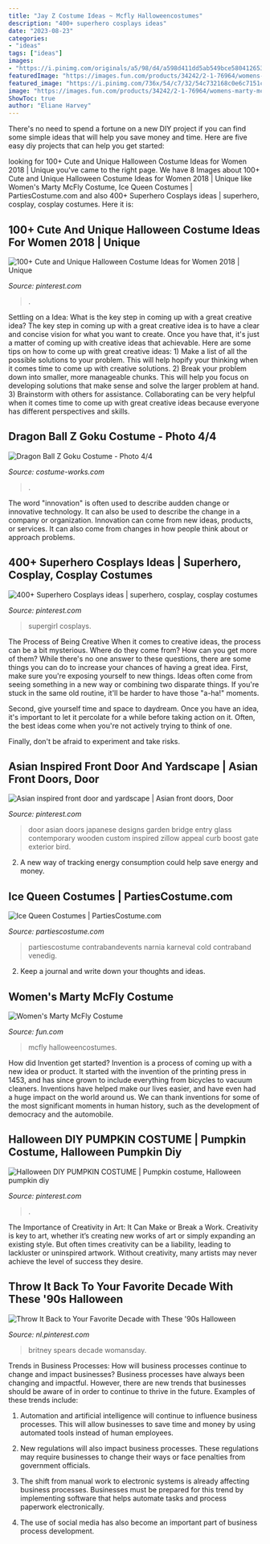 ```yaml
---
title: "Jay Z Costume Ideas ~ Mcfly Halloweencostumes"
description: "400+ superhero cosplays ideas"
date: "2023-08-23"
categories:
- "ideas"
tags: ["ideas"]
images:
- "https://i.pinimg.com/originals/a5/98/d4/a598d411dd5ab549bce580412653ffd4.jpg"
featuredImage: "https://images.fun.com/products/34242/2-1-76964/womens-marty-mcfly-costume.jpg"
featured_image: "https://i.pinimg.com/736x/54/c7/32/54c732168c0e6c7151c25af3821514a5.jpg"
image: "https://images.fun.com/products/34242/2-1-76964/womens-marty-mcfly-costume.jpg"
ShowToc: true
author: "Eliane Harvey"
---
```



There's no need to spend a fortune on a new DIY project if you can find some simple ideas that will help you save money and time. Here are five easy diy projects that can help you get started: 

	

		
looking for 100+ Cute and Unique Halloween Costume Ideas for Women 2018 | Unique you've came to the right page. We have 8 Images about 100+ Cute and Unique Halloween Costume Ideas for Women 2018 | Unique like Women&#039;s Marty McFly Costume, Ice Queen Costumes | PartiesCostume.com and also 400+ Superhero Cosplays ideas | superhero, cosplay, cosplay costumes. Here it is:
		
    
## 100+ Cute And Unique Halloween Costume Ideas For Women 2018 | Unique

<img loading=lazy src="https://i.pinimg.com/736x/54/c7/32/54c732168c0e6c7151c25af3821514a5.jpg" onerror="this.onerror=null;this.src='https://tse1.mm.bing.net/th?id=OIP.RKBfk8YFSYdaPBdaoMPkuwAAAA&amp;pid=15.1';" alt="100+ Cute and Unique Halloween Costume Ideas for Women 2018 | Unique">

_Source: pinterest.com_

>. 

	

Settling on a Idea: What is the key step in coming up with a great creative idea?
The key step in coming up with a great creative idea is to have a clear and concise vision for what you want to create. Once you have that, it's just a matter of coming up with creative ideas that achievable. Here are some tips on how to come up with great creative ideas: 1) Make a list of all the possible solutions to your problem. This will help hopify your thinking when it comes time to come up with creative solutions. 2) Break your problem down into smaller, more manageable chunks. This will help you focus on developing solutions that make sense and solve the larger problem at hand. 3) Brainstorm with others for assistance. Collaborating can be very helpful when it comes time to come up with great creative ideas because everyone has different perspectives and skills.

    
## Dragon Ball Z Goku Costume - Photo 4/4

<img loading=lazy src="https://photos.costume-works.com/full/dragon_ball_z_goku3.jpg" onerror="this.onerror=null;this.src='https://tse2.mm.bing.net/th?id=OIP.WbeCaGS2k9P7VRLkHck6XQHaLa&amp;pid=15.1';" alt="Dragon Ball Z Goku Costume - Photo 4/4">

_Source: costume-works.com_

>. 

	

The word "innovation" is often used to describe audden change or innovative technology. It can also be used to describe the change in a company or organization. Innovation can come from new ideas, products, or services. It can also come from changes in how people think about or approach problems.

    
## 400+ Superhero Cosplays Ideas | Superhero, Cosplay, Cosplay Costumes

<img loading=lazy src="https://i.pinimg.com/474x/09/8f/30/098f30054b28786cf69bc9ac86f32ea0--female-cosplay-power-girl.jpg?nii=t" onerror="this.onerror=null;this.src='https://tse3.mm.bing.net/th?id=OIP.QyuXhtTyiM1g-SEnpJZtWwAAAA&amp;pid=15.1';" alt="400+ Superhero Cosplays ideas | superhero, cosplay, cosplay costumes">

_Source: pinterest.com_

>supergirl cosplays. 

	

The Process of Being Creative
When it comes to creative ideas, the process can be a bit mysterious. Where do they come from? How can you get more of them? While there's no one answer to these questions, there are some things you can do to increase your chances of having a great idea.
First, make sure you're exposing yourself to new things. Ideas often come from seeing something in a new way or combining two disparate things. If you're stuck in the same old routine, it'll be harder to have those "a-ha!" moments.

 Second, give yourself time and space to daydream. Once you have an idea, it's important to let it percolate for a while before taking action on it. Often, the best ideas come when you're not actively trying to think of one.

Finally, don't be afraid to experiment and take risks.

    
## Asian Inspired Front Door And Yardscape | Asian Front Doors, Door

<img loading=lazy src="https://i.pinimg.com/originals/a5/98/d4/a598d411dd5ab549bce580412653ffd4.jpg" onerror="this.onerror=null;this.src='https://tse1.mm.bing.net/th?id=OIP.EcKj2608ssoi3QGTQUv2-wHaKO&amp;pid=15.1';" alt="Asian inspired front door and yardscape | Asian front doors, Door">

_Source: pinterest.com_

>door asian doors japanese designs garden bridge entry glass contemporary wooden custom inspired zillow appeal curb boost gate exterior bird. 

	

2. A new way of tracking energy consumption could help save energy and money.

    
## Ice Queen Costumes | PartiesCostume.com

<img loading=lazy src="https://www.partiescostume.com/wp-content/uploads/2015/08/Ice-Queen-Costumes.jpg" onerror="this.onerror=null;this.src='https://tse4.mm.bing.net/th?id=OIP.Z6Bh6FqJijzYLHodQTXx3QHaLK&amp;pid=15.1';" alt="Ice Queen Costumes | PartiesCostume.com">

_Source: partiescostume.com_

>partiescostume contrabandevents narnia karneval cold contraband venedig. 

	

2. Keep a journal and write down your thoughts and ideas.

    
## Women&#039;s Marty McFly Costume

<img loading=lazy src="https://images.fun.com/products/34242/2-1-76964/womens-marty-mcfly-costume.jpg" onerror="this.onerror=null;this.src='https://tse4.mm.bing.net/th?id=OIP.VR-0s2D1jlfT_nl6DVNC8wHaKl&amp;pid=15.1';" alt="Women&#039;s Marty McFly Costume">

_Source: fun.com_

>mcfly halloweencostumes. 

	

How did Invention get started?
Invention is a process of coming up with a new idea or product. It started with the invention of the printing press in 1453, and has since grown to include everything from bicycles to vacuum cleaners. Inventions have helped make our lives easier, and have even had a huge impact on the world around us. We can thank inventions for some of the most significant moments in human history, such as the development of democracy and the automobile.

    
## Halloween DIY PUMPKIN COSTUME | Pumpkin Costume, Halloween Pumpkin Diy

<img loading=lazy src="https://i.pinimg.com/originals/43/63/0e/43630e5f5b618313404f1bb369a58e04.jpg" onerror="this.onerror=null;this.src='https://tse1.mm.bing.net/th?id=OIP.8H703kvsZ97EhmsEelpo_AHaNL&amp;pid=15.1';" alt="Halloween DIY PUMPKIN COSTUME | Pumpkin costume, Halloween pumpkin diy">

_Source: pinterest.com_

>. 

	

The Importance of Creativity in Art: It Can Make or Break a Work.
Creativity is key to art, whether it’s creating new works of art or simply expanding an existing style. But often times creativity can be a liability, leading to lackluster or uninspired artwork. Without creativity, many artists may never achieve the level of success they desire.

    
## Throw It Back To Your Favorite Decade With These &#039;90s Halloween

<img loading=lazy src="https://i.pinimg.com/736x/72/50/15/725015185f5010a72a04f76c70702aba.jpg" onerror="this.onerror=null;this.src='https://tse2.mm.bing.net/th?id=OIP.Xw0u6ZiGoI82tMl86CCOQwAAAA&amp;pid=15.1';" alt="Throw It Back to Your Favorite Decade with These &#039;90s Halloween">

_Source: nl.pinterest.com_

>britney spears decade womansday. 

	

Trends in Business Processes: How will business processes continue to change and impact businesses?
Business processes have always been changing and impactful. However, there are new trends that businesses should be aware of in order to continue to thrive in the future. Examples of these trends include:
1. Automation and artificial intelligence will continue to influence business processes. This will allow businesses to save time and money by using automated tools instead of human employees.

2. New regulations will also impact business processes. These regulations may require businesses to change their ways or face penalties from government officials.

3. The shift from manual work to electronic systems is already affecting business processes. Businesses must be prepared for this trend by implementing software that helps automate tasks and process paperwork electronically.

4. The use of social media has also become an important part of business process development.

